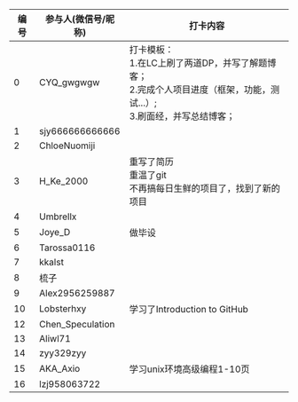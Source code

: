 | 编号 | 参与人(微信号/昵称) | 打卡内容                                                     |
| ---- | ------------------- | ------------------------------------------------------------ |
| 0    | CYQ_gwgwgw          | 打卡模板： <br>1.在LC上刷了两道DP，并写了解题博客；<br>2.完成个人项目进度（框架，功能，测试...）;<br>3.刷面经，并写总结博客； |
| 1    | sjy666666666666     |                                                                                                                               |
| 2    | ChloeNuomiji        |                                                                                                                               |
| 3    | H_Ke_2000           |重写了简历<br>重温了git<br>不再搞每日生鲜的项目了，找到了新的项目                                                                                                                         
| 4    | Umbrellx            |                                                                                                                               |
| 5    | Joye_D              | 做毕设                                                                                                                         |                                             
| 6    | Tarossa0116         |                                                                                                                               |
| 7    | kkalst              |                                                                                                                               |
| 8    | 梳子                |                                                                                                                               |
| 9    | Alex2956259887      |                                                                                                                               |
| 10   | Lobsterhxy          | 学习了Introduction to GitHub                                                                                                   |
| 12   | Chen_Speculation    |                                                                                                                               |
| 13   | Aliwl71             |                                                                                                                               |
| 14   | zyy329zyy           |                                                                                                                               |
| 15   | AKA_Axio            |     学习unix环境高级编程1-10页                                                                                                   |                                    |
| 16   | lzj958063722        |                                                                                                                               |
